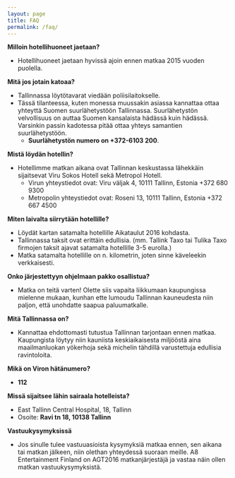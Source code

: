 ```yaml
---
layout: page
title: FAQ
permalink: /faq/
---
```


**Milloin hotellihuoneet jaetaan?**
 
  * Hotellihuoneet jaetaan hyvissä ajoin ennen matkaa 2015 vuoden puolella. 


**Mitä jos jotain katoaa?**

  * Tallinnassa löytötavarat viedään poliisilaitokselle.
  * Tässä tilanteessa, kuten monessa muussakin asiassa kannattaa ottaa yhteyttä Suomen suurlähetystöön Tallinnassa. Suurlähetystön velvollisuus on auttaa Suomen kansalaista hädässä kuin hädässä. Varsinkin passin kadotessa pitää ottaa yhteys samantien suurlähetystöön.
    * **Suurlähetystön numero on +372-6103 200**.
 

**Mistä löydän hotellin?**

  * Hotellimme matkan aikana ovat Tallinnan keskustassa lähekkäin sijaitsevat Viru Sokos Hotell sekä Metropol Hotell.
    * Virun yhteystiedot ovat: 	Viru väljak 4, 10111 Tallinn, Estonia
+372 680 9300
    * Metropolin yhteystiedot ovat: Roseni 13, 10111 Tallinn, Estonia
+372 667 4500

**Miten laivalta siirrytään hotellille?**

  * Löydät kartan satamalta hotellille Aikataulut 2016 kohdasta. 
  * Tallinnassa taksit ovat erittäin edullisia. (mm.  Tallink Taxo tai Tulika Taxo firmojen taksit ajavat satamalta hotellille 3-5 eurolla.)
  * Matka satamalta hotellille on n. kilometrin, joten sinne käveleekin verkkaisesti. 

**Onko järjestettyyn ohjelmaan pakko osallistua?**

  * Matka on teitä varten! Olette siis vapaita liikkumaan kaupungissa mielenne mukaan, kunhan ette lumoudu Tallinnan kauneudesta niin paljon, että unohdatte saapua paluumatkalle.

**Mitä Tallinnassa on?**

  * Kannattaa ehdottomasti tutustua Tallinnan tarjontaan ennen matkaa. Kaupungista löytyy niin kauniista keskiaikaisesta miljööstä aina maailmanluokan yökerhoja sekä michelin tähdillä varustettuja edullisia ravintoloita.

**Mikä on Viron hätänumero?**

  * **112**

**Missä sijaitsee lähin sairaala hotelleista?**

  * East Tallinn Central Hospital, 18, Tallinn
   * Osoite: **Ravi tn 18, 10138 Tallinn**

**Vastuukysymyksissä**
  * Jos sinulle tulee vastuuasioista kysymyksiä matkaa ennen, sen aikana tai matkan jälkeen, niin olethan yhteydessä suoraan meille. A8 Entertainment Finland on AGT2016 matkanjärjestäjä ja vastaa näin ollen matkan vastuukysymyksistä.
